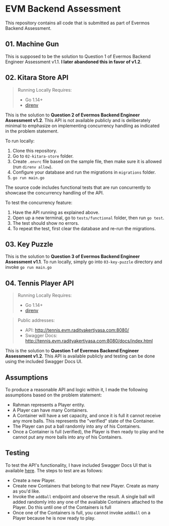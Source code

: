 # EVM Backend Assessment

This repository contains all code that is submitted as part of Evermos Backend
Assessment.

## 01. Machine Gun

This is supposed to be the solution to Question 1 of Evermos Backend Engineer
Assessment v1.1. **I later abandoned this in favor of v1.2**.

## 02. Kitara Store API

> Running Locally Requires:
> * Go 1.14+
> * [direnv](https://direnv.net/)

This is the solution to **Question 2 of Evermos Backend Engineer Assessment
v1.2**. This API is not available publicly and is deliberately minimal to
emphasize on implementing concurrency handling as indicated in the problem
statement.

To run locally:

1. Clone this repository.
2. Go to `02-kitara-store` folder.
3. Create `.envrc` file based on the sample file, then make sure it is allowed
   (run `direnv allow`).
4. Configure your database and run the migrations in `migrations` folder.
3. `go run main.go`

The source code includes functional tests that are run concurrently to showcase
the concurrency handling of the API.

To test the concurrency feature:

1. Have the API running as explained above.
2. Open up a new terminal, go to `tests/functional` folder, then run `go test`.
3. The test should show no errors.
4. To repeat the test, first clear the database and re-run the migrations.

## 03. Key Puzzle

This is the solution to **Question 3 of Evermos Backend Engineer Assessment
v1.1**. To run locally, simply go into `03-key-puzzle` directory and invoke
`go run main.go`

## 04. Tennis Player API

> Running Locally Requires:
> * Go 1.14+
> * [direnv](https://direnv.net/)

> Public addresses:
> * API: http://tennis.evm.radityakertiyasa.com:8080/
> * Swagger Docs: http://tennis.evm.radityakertiyasa.com:8080/docs/index.html

This is the solution to **Question 1 of Evermos Backend Engineer Assessment
v1.2**. This API is available publicly and testing can be done using the
included Swagger Docs UI.

## Assumptions

To produce a reasonable API and logic within it, I made the following
assumptions based on the problem statement:

* Rahman represents a Player entity.
* A Player can have many Containers.
* A Container will have a set capacity, and once it is full it cannot receive
  any more balls. This represents the "verified" state of the Container.
* The Player can put a ball randomly into any of his Containers.
* Once a Container is full (verified), the Player is then ready to play and he
  cannot put any more balls into any of his Containers.

## Testing

To test the API's functionality, I have included Swagger Docs UI that is
available [here](http://tennis.evm.radityakertiyasa.com:8080/docs/index.html).
The steps to test are as follows:

* Create a new Player.
* Create new Containers that belong to that new Player. Create as many as you'd
  like.
* Invoke the `addBall` endpoint and observe the result. A single ball will
  added randomly into any one of the available Containers attached to the
  Player. Do this until one of the Containers is full
* Once one of the Containers is full, you cannot invoke `addBall` on a Player
  because he is now ready to play.
